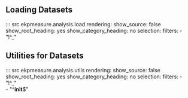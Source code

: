 

## Loading Datasets

::: src.ekpmeasure.analysis.load
    rendering:
        show_source: false
        show_root_heading: yes
        show_category_heading: no
    selection:
        filters:
            - "!^_"  

## Utilities for Datasets

::: src.ekpmeasure.analysis.utils
    rendering:
        show_source: false
        show_root_heading: yes
        show_category_heading: no
    selection:
        filters:
            - "!^_"  
            - "^__init__$" 
